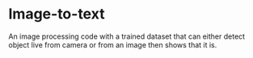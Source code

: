 # Image-to-text
An image processing code with a trained dataset that can either detect object live from camera or from an image then shows that it is.
